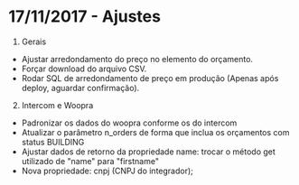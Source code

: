 
17/11/2017 - Ajustes
====================

1. Gerais
- Ajustar arredondamento do preço no elemento do orçamento.
- Forçar download do arquivo CSV.
- Rodar SQL de arredondamento de preço em produção (Apenas após deploy, aguardar confirmação).

2. Intercom e Woopra
- Padronizar os dados do woopra conforme os do intercom
- Atualizar o parâmetro n_orders de forma que inclua os orçamentos com status BUILDING
- Ajustar dados de retorno da propriedade name: trocar o método get utilizado de "name" para "firstname"
- Nova propriedade: cnpj (CNPJ do integrador);
